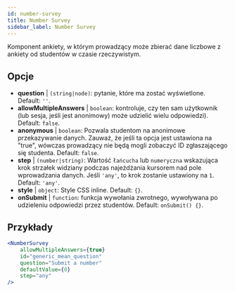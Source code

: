 ```yaml
---
id: number-survey
title: Number Survey
sidebar_label: Number Survey
---
```


Komponent ankiety, w którym prowadzący może zbierać dane liczbowe z ankiety od studentów w czasie rzeczywistym.

## Opcje

* __question__ | `(string|node)`: pytanie, które ma zostać wyświetlone. Default: `''`.
* __allowMultipleAnswers__ | `boolean`: kontroluje, czy ten sam użytkownik (lub sesja, jeśli jest anonimowy) może udzielić wielu odpowiedzi). Default: `false`.
* __anonymous__ | `boolean`: Pozwala studentom na anonimowe przekazywanie danych. Zauważ, że jeśli ta opcja jest ustawiona na "true", wówczas prowadzący nie będą mogli zobaczyć ID zgłaszającego się studenta. Default: `false`.
* __step__ | `(number|string)`: Wartość `łańcucha` lub `numeryczna` wskazująca krok strzałek widziany podczas najeżdżania kursorem nad pole wprowadzania danych. Jeśli `'any'`, to krok zostanie ustawiony na `1`. Default: `'any'`.
* __style__ | `object`: Style CSS inline. Default: `{}`.
* __onSubmit__ | `function`: funkcja wywołania zwrotnego, wywoływana po udzieleniu odpowiedzi przez studentów. Default: `onSubmit() {}`.


## Przykłady

```jsx live
<NumberSurvey
    allowMultipleAnswers={true}
    id="generic_mean_question"
    question="Submit a number"
    defaultValue={0}
    step="any"
/>
```


